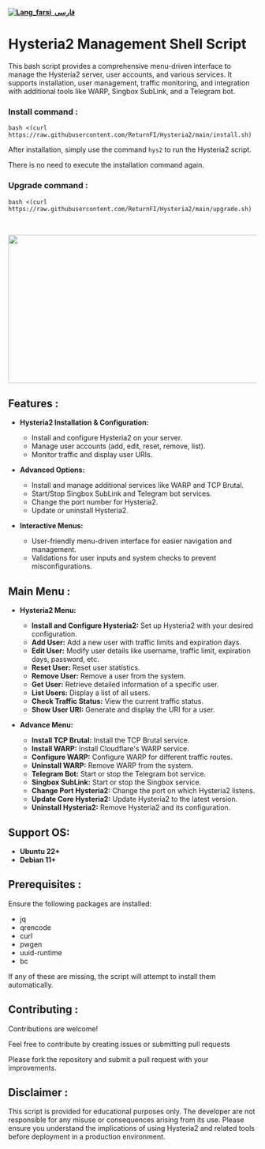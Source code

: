 <div dir="ltr">



[**![Lang_farsi](https://user-images.githubusercontent.com/125398461/234186932-52f1fa82-52c6-417f-8b37-08fe9250a55f.png) &nbsp;فارسی**](README-fa.md)


# Hysteria2 Management Shell Script

This bash script provides a comprehensive menu-driven interface to manage the Hysteria2 server, user accounts, and various services. It supports installation, user management, traffic monitoring, and integration with additional tools like WARP, Singbox SubLink, and a Telegram bot.


### Install command :
```shell
bash <(curl https://raw.githubusercontent.com/ReturnFI/Hysteria2/main/install.sh)
```
After installation, simply use the command `hys2` to run the Hysteria2 script.

There is no need to execute the installation command again.

### Upgrade command :
```shell
bash <(curl https://raw.githubusercontent.com/ReturnFI/Hysteria2/main/upgrade.sh)
```

<br />
<p align="center">
<img src="https://github.com/user-attachments/assets/57e544cb-7456-4fe7-adea-e9dd17a7c83b" width="600" height="300">
<p/>

## Features : 

- **Hysteria2 Installation & Configuration:**
  - Install and configure Hysteria2 on your server.
  - Manage user accounts (add, edit, reset, remove, list).
  - Monitor traffic and display user URIs.

- **Advanced Options:**
  - Install and manage additional services like WARP and TCP Brutal.
  - Start/Stop Singbox SubLink and Telegram bot services.
  - Change the port number for Hysteria2.
  - Update or uninstall Hysteria2.

- **Interactive Menus:**
  - User-friendly menu-driven interface for easier navigation and management.
  - Validations for user inputs and system checks to prevent misconfigurations.


## Main Menu :

- **Hysteria2 Menu:**
  - **Install and Configure Hysteria2:** Set up Hysteria2 with your desired configuration.
  - **Add User:** Add a new user with traffic limits and expiration days.
  - **Edit User:** Modify user details like username, traffic limit, expiration days, password, etc.
  - **Reset User:** Reset user statistics.
  - **Remove User:** Remove a user from the system.
  - **Get User:** Retrieve detailed information of a specific user.
  - **List Users:** Display a list of all users.
  - **Check Traffic Status:** View the current traffic status.
  - **Show User URI:** Generate and display the URI for a user.

- **Advance Menu:**
  - **Install TCP Brutal:** Install the TCP Brutal service.
  - **Install WARP:** Install Cloudflare's WARP service.
  - **Configure WARP:** Configure WARP for different traffic routes.
  - **Uninstall WARP:** Remove WARP from the system.
  - **Telegram Bot:** Start or stop the Telegram bot service.
  - **Singbox SubLink:** Start or stop the Singbox service.
  - **Change Port Hysteria2:** Change the port on which Hysteria2 listens.
  - **Update Core Hysteria2:** Update Hysteria2 to the latest version.
  - **Uninstall Hysteria2:** Remove Hysteria2 and its configuration.

## Support OS:

- **Ubuntu 22+**
- **Debian 11+**

## Prerequisites : 
Ensure the following packages are installed:

- jq
- qrencode
- curl
- pwgen
- uuid-runtime
- bc

If any of these are missing, the script will attempt to install them automatically.

## Contributing :

Contributions are welcome! 

Feel free to contribute by creating issues or submitting pull requests 

Please fork the repository and submit a pull request with your improvements.

## Disclaimer :

This script is provided for educational purposes only. The developer are not responsible for any misuse or consequences arising from its use. Please ensure you understand the implications of using Hysteria2 and related tools before deployment in a production environment.

